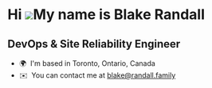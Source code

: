 Hi ![](https://user-images.githubusercontent.com/18350557/176309783-0785949b-9127-417c-8b55-ab5a4333674e.gif)My name is Blake Randall
=====================================================================================================================================

DevOps & Site Reliability Engineer
----------------------------------

* 🌍  I'm based in Toronto, Ontario, Canada
* ✉️  You can contact me at [blake@randall.family](mailto:blake@randall.family)
